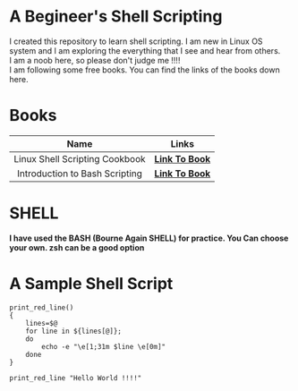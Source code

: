# A Begineer's Shell Scripting

I created this repository to learn shell scripting. I am new in Linux OS system and I am exploring the everything that I see and hear from others.  
I am a noob here, so please don't judge me !!!!  
I am following some free books. You can find the links of the books down here.
# Books  
| Name | Links |  
|:----:|:-----:|  
|Linux Shell Scripting Cookbook | [**Link To Book**](https://fac.iitg.ac.in/asahu/cs241-2018/A3/Linux.Shell.Scripting.Cookbook.pdf) |  
|Introduction to Bash Scripting | [**Link To Book**](https://github.com/bobbyiliev/introduction-to-bash-scripting?tab=readme-ov-file) |  

# SHELL
**I have used the BASH (Bourne Again SHELL) for practice. You Can choose your own. zsh can be a good option**  

# A Sample Shell Script

```
print_red_line()
{
    lines=$@
    for line in ${lines[@]};
    do
        echo -e "\e[1;31m $line \e[0m]"
    done
}

print_red_line "Hello World !!!!"
```


 
 


